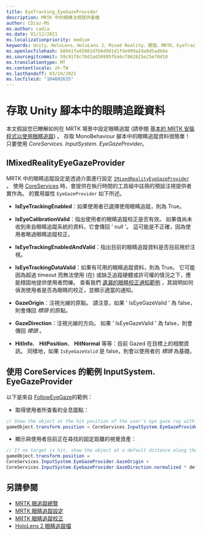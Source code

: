 ```yaml
---
title: EyeTracking_EyeGazeProvider
description: MRTK 中的眼睛注視提供者檔
author: CDiaz-MS
ms.author: cadia
ms.date: 01/12/2021
ms.localizationpriority: medium
keywords: Unity、HoloLens、HoloLens 2、Mixed Reality、開發、MRTK、EyeTracking、EyeGaze、
ms.openlocfilehash: b0941fed5801d7b6d9d1d1fde999a24a9d5adb6e
ms.sourcegitcommit: 59c91f8c70d1ad30995fba6cf862615e25e78d10
ms.translationtype: MT
ms.contentlocale: zh-TW
ms.lasthandoff: 03/19/2021
ms.locfileid: "104692635"
---
```

# <a name="accessing-eye-tracking-data-in-your-unity-script"></a>存取 Unity 腳本中的眼睛追蹤資料

本文假設您已瞭解如何在 MRTK 場景中設定眼睛追蹤 (請參閱 [基本的 MRTK 安裝程式以使用眼睛追蹤](EyeTracking_BasicSetup.md)) 。
存取 MonoBehaviour 腳本中的眼睛追蹤資料很簡單！ 只要使用 *CoreServices. InputSystem. EyeGazeProvider*。

## <a name="imixedrealityeyegazeprovider"></a>IMixedRealityEyeGazeProvider

MRTK 中的眼睛追蹤設定是透過介面進行設定 [`IMixedRealityEyeGazeProvider`](xref:Microsoft.MixedReality.Toolkit.Input.IMixedRealityEyeGazeProvider) 。 使用 [CoreServices](EyeTracking_EyeGazeProvider.md) 時，會提供在執行時間的工具組中註冊的預設注視提供者實作為。
的實用屬性 `EyeGazeProvider` 如下所述。

- **IsEyeTrackingEnabled**：如果使用者已選擇使用眼睛追蹤，則為 True。

- **IsEyeCalibrationValid**：指出使用者的眼睛追蹤校正是否有效。
如果值尚未收到來自眼睛追蹤系統的資料，它會傳回 ' null '。
這可能是不正確，因為使用者略過眼睛追蹤校正。

- **IsEyeTrackingEnabledAndValid**：指出目前的眼睛追蹤資料是否目前用於注視。

- **IsEyeTrackingDataValid**：如果有可用的眼睛追蹤資料，則為 True。
它可能因為超過 timeout 而無法使用 (在) 或缺乏追蹤硬體或許可權的情況之下，應能穩固地提供使用者閃爍。
查看我們 [遺漏的眼睛校正通知範例](EyeTracking_IsUserCalibrated.md) ，其說明如何偵測使用者是否為眼睛的校正，並顯示適當的通知。

- **GazeOrigin**：注視光線的原點。
請注意，如果 ' IsEyeGazeValid ' 為 false，則會傳回 *標頭* 的原點。

- **GazeDirection**：注視光線的方向。
如果 ' IsEyeGazeValid ' 為 false，則會傳回 *標頭* 。

- **HitInfo**、 **HitPosition**、 **HitNormal** 等等：目前 Gazed 在目標上的相關資訊。
同樣地，如果 `IsEyeGazeValid` 是 false，則會以使用者的 *標頭* 為基礎。

## <a name="examples-for-using-coreservicesinputsystemeyegazeprovider"></a>使用 CoreServices 的範例 InputSystem. EyeGazeProvider

以下是來自 [FollowEyeGaze](xref:Microsoft.MixedReality.Toolkit.Examples.Demos.EyeTracking.FollowEyeGaze)的範例：

- 取得使用者所查看的全息圖點：

```c#
// Show the object at the hit position of the user's eye gaze ray with the target.
gameObject.transform.position = CoreServices.InputSystem.EyeGazeProvider.HitPosition;
```

- 顯示與使用者目前正在尋找的固定距離的視覺資產：

```c#
// If no target is hit, show the object at a default distance along the gaze ray.
gameObject.transform.position =
CoreServices.InputSystem.EyeGazeProvider.GazeOrigin +
CoreServices.InputSystem.EyeGazeProvider.GazeDirection.normalized * defaultDistanceInMeters;
```

## <a name="see-also"></a>另請參閱

- [MRTK 眼追蹤總覽](EyeTracking_Main.md)
- [MRTK 眼睛追蹤設定](EyeTracking_BasicSetup.md)
- [MRTK 眼睛追蹤校正](EyeTracking_IsUserCalibrated.md)
- [HoloLens 2 眼睛追蹤檔](https://docs.microsoft.com/windows/mixed-reality/eye-tracking)
